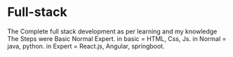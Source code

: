 # Full-stack
The Complete full stack development as per learning and my knowledge 
The Steps were Basic
               Normal
               Expert.
in basic = HTML, Css, Js.
in Normal = java, python.
in Expert = React.js, Angular, springboot.
